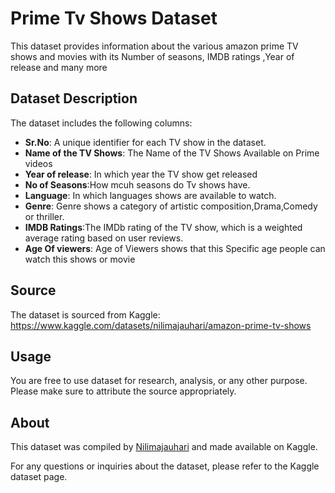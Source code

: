# Prime Tv Shows Dataset

This dataset provides information about the various amazon prime TV shows and movies with its Number of seasons, IMDB ratings ,Year of release and many more 

## Dataset Description

The dataset includes the following columns:

- **Sr.No**: A unique identifier for each TV show in the dataset.
- **Name of the TV Shows**: The Name of the TV Shows Available on Prime videos
- **Year of release**: In which year the TV show get released
- **No of Seasons**:How mcuh seasons do Tv shows have.
- **Language**: In which languages shows are available to watch.
- **Genre**: Genre shows a category of artistic composition,Drama,Comedy or thriller.
- **IMDB Ratings**:The IMDb rating of the TV show, which is a weighted average rating based on user reviews.
- **Age Of viewers**: Age of Viewers shows that this Specific age people can watch this shows or movie

## Source

The dataset is sourced from Kaggle: https://www.kaggle.com/datasets/nilimajauhari/amazon-prime-tv-shows
## Usage

You are free to use dataset for research, analysis, or any other purpose. Please make sure to attribute the source appropriately.


## About

This dataset was compiled by [Nilimajauhari](https://www.kaggle.com/nilimajauhari) and made available on Kaggle.

For any questions or inquiries about the dataset, please refer to the Kaggle dataset page.

